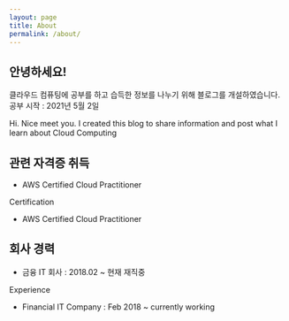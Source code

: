 ```yaml
---
layout: page
title: About
permalink: /about/
---
```


## 안녕하세요!
클라우드 컴퓨팅에 공부를 하고 습득한 정보를 나누기 위해 블로그를 개설하였습니다.
공부 시작 : 2021년 5월 2일

Hi. Nice meet you.
I created this blog to share information and post what I learn about Cloud Computing 

## 관련 자격증 취득
* AWS Certified Cloud Practitioner

Certification
* AWS Certified Cloud Practitioner

## 회사 경력
* 금융 IT 회사 : 2018.02 ~ 현재 재직중

Experience
* Financial IT Company : Feb 2018 ~ currently working




